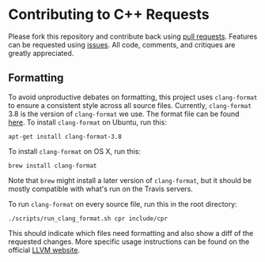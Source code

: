 # Contributing to C++ Requests

Please fork this repository and contribute back using [pull requests](https://github.com/libcpr/cpr/pulls). Features can be requested using [issues](https://github.com/libcpr/cpr/issues). All code, comments, and critiques are greatly appreciated.

## Formatting

To avoid unproductive debates on formatting, this project uses `clang-format` to ensure a consistent style across all source files. Currently, `clang-format` 3.8 is the version of `clang-format` we use. The format file can be found [here](https://github.com/libcpr/cpr/blob/master/.clang-format). To install `clang-format` on Ubuntu, run this:

```
apt-get install clang-format-3.8
```

To install `clang-format` on OS X, run this:

```
brew install clang-format
```

Note that `brew` might install a later version of `clang-format`, but it should be mostly compatible with what's run on the Travis servers.

To run `clang-format` on every source file, run this in the root directory:

```
./scripts/run_clang_format.sh cpr include/cpr
```

This should indicate which files need formatting and also show a diff of the requested changes. More specific usage instructions can be found on the official [LLVM website](http://releases.llvm.org/3.8.0/tools/clang/docs/ClangFormat.html).
